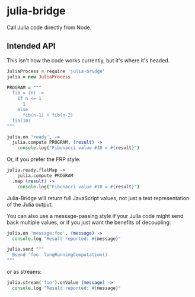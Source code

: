 # julia-bridge

Call Julia code directly from Node.

## Intended API

This isn't how the code works currently, but it's where it's headed.

```coffee
JuliaProcess = require 'julia-bridge'
julia = new JuliaProcess

PROGRAM = """
  fib = (n) ->
    if n <= 1
      1
    else
      fib(n-1) + fib(n-2)
  fib(10)
"""

julia.on 'ready', ->
  julia.compute PROGRAM, (result) ->
    console.log("Fibonacci value #10 = #{result}")
```

Or, if you prefer the FRP style:

```coffee
julia.ready.flatMap ->
    julia.compute PROGRAM
  .map (result) ->
    console.log("Fibonacci value #10 = #{result}")
```

Julia-Bridge will return full JavaScript values, not just a text
representation of the Julia output.

You can also use a message-passing style if your Julia code might
send back multiple values, or if you just want the benefits of
decoupling:

```coffee
julia.on 'message:foo', (message) ->
  console.log "Result reported: #{message}"

julia.send """
  @send 'foo' longRunningComputation()
"""
```

or as streams:

```coffee
julia.stream('foo').onValue (message) ->
  console.log "Result reported: #{message}"
```
